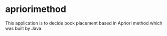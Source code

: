 # apriorimethod
This application is to decide book placement based in Apriori method which was built by Java
